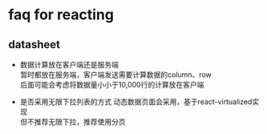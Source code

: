 # faq for reacting

## datasheet

- 数据计算放在客户端还是服务端      
暂时都放在服务端，客户端发送需要计算数据的column、row    
后面可能会考虑将数据量小小于10,000行的计算放在客户端  

- 是否采用无限下拉列表的方式
动态数据页面会采用，基于react-virtualized实现   
但不推荐无限下拉，推荐使用分页  

